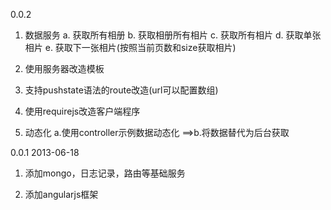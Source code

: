 0.0.2
1. 数据服务
	a. 获取所有相册 b. 获取相册所有相片
	c. 获取所有相片 d. 获取单张相片 e. 获取下一张相片(按照当前页数和size获取相片)

2. 使用服务器改造模板

3. 支持pushstate语法的route改造(url可以配置数组)

4. 使用requirejs改造客户端程序

5. 动态化 a.使用controller示例数据动态化 ==>b.将数据替代为后台获取

0.0.1 2013-06-18
1. 添加mongo，日志记录，路由等基础服务

2. 添加angularjs框架
